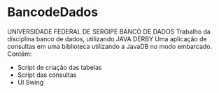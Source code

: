 # BancodeDados
UNIVERSIDADE FEDERAL DE SERGIPE
BANCO DE DADOS 
Trabalho da disciplina banco de dados, utilizando JAVA DERBY
Uma aplicação de consultas em uma biblioteca utilizando a JavaDB no modo embarcado.
Contém:
- Script de criação das tabelas
- Script das consultas
- UI Swing

